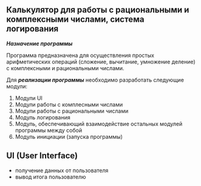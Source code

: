 ## Калькулятор для работы с рациональными и комплексными числами, система логирования

***Назначение программы***

Программа предназначена для осуществления простых арифметических операций (сложение, вычитание, умножение деление) с комплексными и рациональными числами.

Для ***реализации программы*** необходимо разработать следующие модули:

1. Модули UI
2. Модули работы с комплесными числами
3. Модули работы с рациональными числами
4. Модуль логирования
5. Модуль, обеспечивающий взаимодействие остальных модулей программы между собой
6. Модуль инициации (запуска программы)


## UI (User Interface)
- получение данных от пользователя
- вывод итога пользователю


